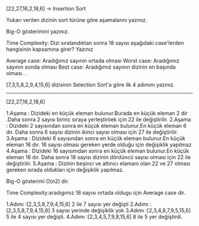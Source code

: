 [22,27,16,2,18,6] -> Insertion Sort

Yukarı verilen dizinin sort türüne göre aşamalarını yazınız.

Big-O gösterimini yazınız.

Time Complexity: Dizi sıralandıktan sonra 18 sayısı aşağıdaki case'lerden hangisinin kapsamına girer? Yazınız

Average case: Aradığımız sayının ortada olması
Worst case: Aradığımız sayının sonda olması
Best case: Aradığımız sayının dizinin en başında olması.
.

[7,3,5,8,2,9,4,15,6] dizisinin Selection Sort'a göre ilk 4 adımını yazınız.

----------------------------------------------------------------------------------------------------------------------------------
[22,27,16,2,18,6]

1.Aşama : Dizideki en küçük eleman bulunur.Burada en küçük eleman 2 dir .Daha sonra 2 sayısı birinc
 sıraya yerleştiröek için 22 ile değiştirilir.
2.Aşama : Dizideki 2 sayısından sonra en küçük eleman bulunur.En küçük eleman 6 dır. Daha sonra 6 sayısı dizinin ikinci sayısı olması için 27 ile değiştirilir.
3.Aşama : Dizideki 6 sayısından sonra en küçük eleman bulunur.En küçük eleman 16 dır. 16 sayısı olması gereken yerde olduğu için değişiklik yapılmaz
4.Aşama : Dizideki 16 sayısımdan sonra en küçük eleman bulunur.En küçük eleman 18 dır. Daha sonra 18 sayısı dizinin dördüncü sayısı olması için 22 ile değiştirilir.
5.Aşama : Dizinin beşinci ve altınıcı elamanı olan 22 ve 27 olması gereken sırada oldukları için değişiklik yapılmaz.

Big-O gösterimi O(n2) dir.

Time Complexity:aradıgımız 18 sayısı ortada oldugu için Average case dir.

1.Adımı :[2,3,5,8,7,9,4,15,6] 2 ile 7  sayısı yer değişti
2.Adımı :[2,3,5,8,7,9,4,15,6] 3 sayısı yerinde değişiklik yok
3.Adımı :[2,3,4,8,7,9,5,15,6] 5 ile 4 sayısı yer değişti.
4.Adımı :[2,3,4,5,7,9,8,15,6] 8 ile 5 yer değiştirdi.



